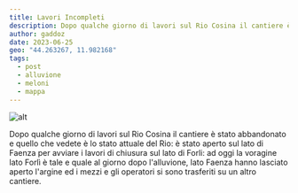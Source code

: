 ```yaml
---
title: Lavori Incompleti
description: Dopo qualche giorno di lavori sul Rio Cosina il cantiere è stato abbandonato e quello che vedete è lo stato attuale del Rio, aperto sul lato di Faenza per chiudere il lato di Forli dove la voragine è tale e quale al giorno dopo l'alluvione.
author: gaddoz
date: 2023-06-25
geo: "44.263267, 11.982168"
tags:
  - post
  - alluvione
  - meloni
  - mappa
---
```


![alt](/static/img/2023-06-25-rio-cosina.jpg "lavori incompleti")

Dopo qualche giorno di lavori sul Rio Cosina il cantiere è stato abbandonato e quello che vedete è lo stato attuale del Rio: è stato aperto sul lato di Faenza per avviare i lavori di chiusura sul lato di Forli: ad oggi la voragine lato Forlì è tale e quale al giorno dopo l'alluvione, lato Faenza hanno lasciato aperto l'argine ed i mezzi e gli operatori si sono trasferiti su un altro cantiere.